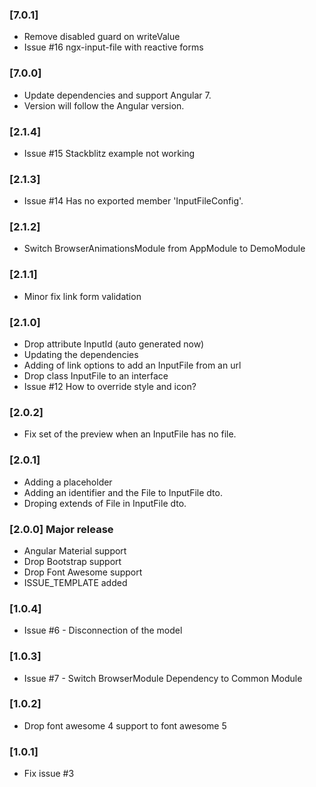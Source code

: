 ### [7.0.1]
- Remove disabled guard on writeValue
- Issue #16 ngx-input-file with reactive forms 

### [7.0.0]
- Update dependencies and support Angular 7.
- Version will follow the Angular version.

### [2.1.4]
- Issue #15 Stackblitz example not working

### [2.1.3]
- Issue #14 Has no exported member 'InputFileConfig'.

### [2.1.2]
- Switch BrowserAnimationsModule from AppModule to DemoModule

### [2.1.1]
- Minor fix link form validation

### [2.1.0]
- Drop attribute InputId (auto generated now)
- Updating the dependencies
- Adding of link options to add an InputFile from an url 
- Drop class InputFile to an interface
- Issue #12 How to override style and icon?

### [2.0.2]
- Fix set of the preview when an InputFile has no file.

### [2.0.1]
- Adding a placeholder
- Adding an identifier and the File to InputFile dto.
- Droping extends of File in InputFile dto.

### [2.0.0] Major release
- Angular Material support
- Drop Bootstrap support
- Drop Font Awesome support
- ISSUE_TEMPLATE added

### [1.0.4]
- Issue #6 - Disconnection of the model
### [1.0.3]
- Issue #7 - Switch BrowserModule Dependency to Common Module
### [1.0.2]
- Drop font awesome 4 support to font awesome 5
### [1.0.1] 
- Fix issue #3